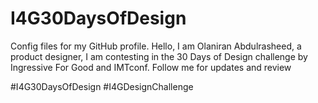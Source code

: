 # I4G30DaysOfDesign
Config files for my GitHub profile.
Hello, I am Olaniran Abdulrasheed, a product designer, I am contesting in the 30 Days of Design challenge by Ingressive For Good and IMTconf.
Follow me for updates and review

#I4G30DaysOfDesign #I4GDesignChallenge
